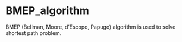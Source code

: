# BMEP_algorithm
BMEP (Bellman, Moore, d’Escopo, Papugo) algorithm is used to solve shortest path problem.
